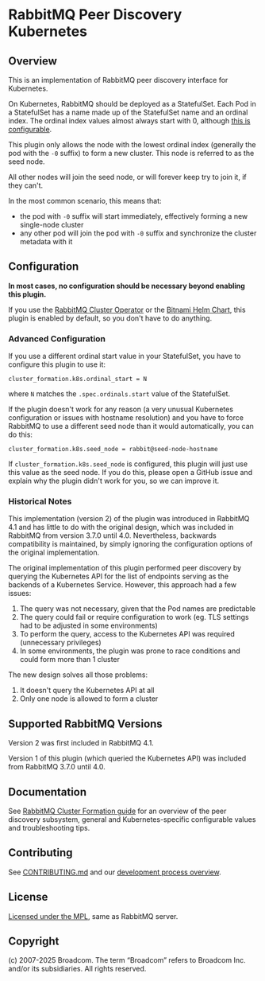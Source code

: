 # RabbitMQ Peer Discovery Kubernetes

## Overview

This is an implementation of RabbitMQ peer discovery interface for Kubernetes.

On Kubernetes, RabbitMQ should be deployed as a StatefulSet. Each Pod in a StatefulSet has
a name made up of the StatefulSet name and an ordinal index. The ordinal index values almost
always start with 0, although [this is configurable](https://kubernetes.io/docs/concepts/workloads/controllers/statefulset/#ordinal-index).

This plugin only allows the node with the lowest ordinal index (generally the pod with the `-0` suffix) to form a new cluster.
This node is referred to as the seed node.

All other nodes will join the seed node, or will forever keep try to join it, if they can't.

In the most common scenario, this means that:
* the pod with `-0` suffix will start immediately, effectively forming a new single-node cluster
* any other pod will join the pod with `-0` suffix and synchronize the cluster metadata with it

## Configuration

**In most cases, no configuration should be necessary beyond enabling this plugin.**

If you use the [RabbitMQ Cluster Operator](https://www.rabbitmq.com/kubernetes/operator/operator-overview)
or the [Bitnami Helm Chart](https://github.com/bitnami/charts/tree/main/bitnami/rabbitmq), this plugin is enabled by default,
so you don't have to do anything.

### Advanced Configuration

If you use a different ordinal start value in your StatefulSet, you have to configure this plugin to use it:
```
cluster_formation.k8s.ordinal_start = N
```
where `N` matches the `.spec.ordinals.start` value of the StatefulSet.

If the plugin doesn't work for any reason (a very unusual Kubernetes configuration or issues with hostname resolution)
and you have to force RabbitMQ to use a different seed node than it would automatically, you can do this:
```
cluster_formation.k8s.seed_node = rabbit@seed-node-hostname
```

If `cluster_formation.k8s.seed_node` is configured, this plugin will just use this value as the seed node.
If you do this, please open a GitHub issue and explain why the plugin didn't work for you, so we can improve it.

### Historical Notes

This implementation (version 2) of the plugin was introduced in RabbitMQ 4.1 and has little to do with the original design,
which was included in RabbitMQ from version 3.7.0 until 4.0. Nevertheless, backwards compatibility is maintained,
by simply ignoring the configuration options of the original implementation.

The original implementation of this plugin performed peer discovery by querying the Kubernetes API for the list of endpoints
serving as the backends of a Kubernetes Service. However, this approach had a few issues:
1. The query was not necessary, given that the Pod names are predictable
2. The query could fail or require configuration to work (eg. TLS settings had to be adjusted in some environments)
3. To perform the query, access to the Kubernetes API was required (unnecessary privileges)
4. In some environments, the plugin was prone to race conditions and could form more than 1 cluster

The new design solves all those problems:
1. It doesn't query the Kubernetes API at all
2. Only one node is allowed to form a cluster

## Supported RabbitMQ Versions

Version 2 was first included in RabbitMQ 4.1.

Version 1 of this plugin (which queried the Kubernetes API) was included from RabbitMQ 3.7.0 until 4.0.

## Documentation

See [RabbitMQ Cluster Formation guide](https://www.rabbitmq.com/cluster-formation.html) for an overview
of the peer discovery subsystem, general and Kubernetes-specific configurable values and troubleshooting tips.

## Contributing

See [CONTRIBUTING.md](./CONTRIBUTING.md) and our [development process overview](https://www.rabbitmq.com/github.html).

## License

[Licensed under the MPL](LICENSE-MPL-RabbitMQ), same as RabbitMQ server.


## Copyright

(c) 2007-2025 Broadcom. The term “Broadcom” refers to Broadcom Inc. and/or its subsidiaries. All rights reserved.
